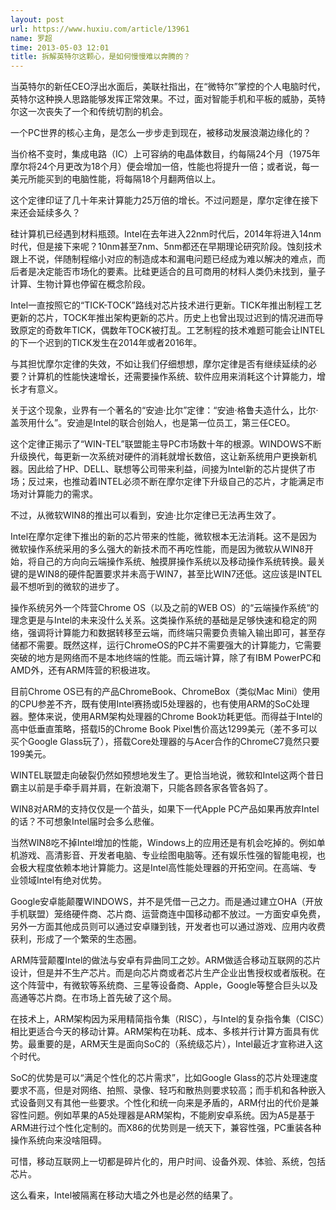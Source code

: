 ```yaml
---
layout: post
url: https://www.huxiu.com/article/13961
name: 罗超
time: 2013-05-03 12:01
title: 拆解英特尔这颗心，是如何慢慢难以奔腾的？
---
```

当英特尔的新任CEO浮出水面后，美联社指出，在“微特尔”掌控的个人电脑时代，英特尔这种换人思路能够发挥正常效果。不过，面对智能手机和平板的威胁，英特尔这一次丧失了一个和传统切割的机会。

一个PC世界的核心主角，是怎么一步步走到现在，被移动发展浪潮边缘化的？

当价格不变时，集成电路（IC）上可容纳的电晶体数目，约每隔24个月（1975年摩尔将24个月更改为18个月）便会增加一倍，性能也将提升一倍；或者说，每一美元所能买到的电脑性能，将每隔18个月翻两倍以上。

这个定律印证了几十年来计算能力25万倍的增长。不过问题是，摩尔定律在接下来还会延续多久？

硅计算机已经遇到材料瓶颈。Intel在去年进入22nm时代后，2014年将进入14nm时代，但是接下来呢？10nm甚至7nm、5nm都还在早期理论研究阶段。蚀刻技术跟上不说，伴随制程缩小对应的制造成本和漏电问题已经成为难以解决的难点，而后者是决定能否市场化的要素。比硅更适合的且可商用的材料人类仍未找到，量子计算、生物计算也停留在概念阶段。

Intel一直按照它的“TICK-TOCK”路线对芯片技术进行更新。TICK年推出制程工艺更新的芯片，TOCK年推出架构更新的芯片。历史上也曾出现过迟到的情况进而导致原定的奇数年TICK，偶数年TOCK被打乱。工艺制程的技术难题可能会让INTEL的下一个迟到的TICK发生在2014年或者2016年。

与其担忧摩尔定律的失效，不如让我们仔细想想，摩尔定律是否有继续延续的必要？计算机的性能快速增长，还需要操作系统、软件应用来消耗这个计算能力，增长才有意义。

关于这个现象，业界有一个著名的“安迪·比尔”定律：“安迪·格鲁夫造什么，比尔·盖茨用什么”。安迪是Intel的联合创始人，也是第一位员工，第三任CEO。

这个定律正揭示了“WIN-TEL”联盟能主导PC市场数十年的根源。WINDOWS不断升级换代，每更新一次系统对硬件的消耗就增长数倍，这让新系统用户更换新机器。因此给了HP、DELL、联想等公司带来利益，间接为Intel新的芯片提供了市场；反过来，也推动着INTEL必须不断在摩尔定律下升级自己的芯片，才能满足市场对计算能力的需求。

不过，从微软WIN8的推出可以看到，安迪·比尔定律已无法再生效了。

Intel在摩尔定律下推出的新的芯片带来的性能，微软根本无法消耗。这不是因为微软操作系统采用的多么强大的新技术而不再吃性能，而是因为微软从WIN8开始，将自己的方向向云端操作系统、触摸屏操作系统以及移动操作系统转换。最关键的是WIN8的硬件配置要求并未高于WIN7，甚至比WIN7还低。这应该是INTEL最不想听到的微软的进步了。

操作系统另外一个阵营Chrome OS（以及之前的WEB OS）的“云端操作系统“的理念更是与Intel的未来没什么关系。这类操作系统的基础是足够快速和稳定的网络，强调将计算能力和数据转移至云端，而终端只需要负责输入输出即可，甚至存储都不需要。既然这样，运行ChromeOS的PC并不需要强大的计算能力，它需要突破的地方是网络而不是本地终端的性能。而云端计算，除了有IBM PowerPC和AMD外，还有ARM阵营的积极进攻。

目前Chrome OS已有的产品ChromeBook、ChromeBox（类似Mac Mini）使用的CPU参差不齐，既有使用Intel赛扬或I5处理器的，也有使用ARM的SoC处理器。整体来说，使用ARM架构处理器的Chrome Book功耗更低。而得益于Intel的高中低垂直策略，搭载I5的Chrome Book Pixel售价高达1299美元（差不多可以买个Google Glass玩了），搭载Core处理器的与Acer合作的ChromeC7竟然只要199美元。

WINTEL联盟走向破裂仍然如预想地发生了。更恰当地说，微软和Intel这两个昔日霸主以前是手牵手肩并肩，在新浪潮下，只能各顾各家各管各妈了。

WIN8对ARM的支持仅仅是一个苗头，如果下一代Apple PC产品如果再放弃Intel的话？不可想象Intel届时会多么悲催。

当然WIN8吃不掉Intel增加的性能，Windows上的应用还是有机会吃掉的。例如单机游戏、高清影音、开发者电脑、专业绘图电脑等。还有娱乐性强的智能电视，也会极大程度依赖本地计算能力。这是Intel高性能处理器的开拓空间。在高端、专业领域Intel有绝对优势。

Google安卓能颠覆WINDOWS，并不是凭借一己之力。而是通过建立OHA（开放手机联盟）笼络硬件商、芯片商、运营商连中国移动都不放过。一方面安卓免费，另外一方面其他成员则可以通过安卓赚到钱，开发者也可以通过游戏、应用内收费获利，形成了一个繁荣的生态圈。

ARM阵营颠覆Intel的做法与安卓有异曲同工之妙。ARM做适合移动互联网的芯片设计，但是并不生产芯片。而是向芯片商或者芯片生产企业出售授权或者版税。在这个阵营中，有微软等系统商、三星等设备商、Apple，Google等整合巨头以及高通等芯片商。在市场上首先破了这个局。

在技术上，ARM架构因为采用精简指令集（RISC），与Intel的复杂指令集（CISC）相比更适合今天的移动计算。ARM架构在功耗、成本、多核并行计算方面具有优势。最重要的是，ARM天生是面向SoC的（系统级芯片），Intel最近才宣称进入这个时代。

SoC的优势是可以“满足个性化的芯片需求”，比如Google Glass的芯片处理速度要求不高，但是对网络、拍照、录像、轻巧和散热则要求较高；而手机和各种嵌入式设备则又有其他一些要求。个性化和统一向来是矛盾的，ARM付出的代价是兼容性问题。例如苹果的A5处理器是ARM架构，不能刷安卓系统。因为A5是基于ARM进行过个性化定制的。而X86的优势则是一统天下，兼容性强，PC重装各种操作系统向来没啥阻碍。

可惜，移动互联网上一切都是碎片化的，用户时间、设备外观、体验、系统，包括芯片。

这么看来，Intel被隔离在移动大墙之外也是必然的结果了。

